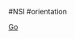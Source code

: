 #NSI #orientation

[Go](https://www.letudiant.fr/lycee/specialites-bac-general/article/la-specialite-nsi-en-un-clin-d-oeil.html)
